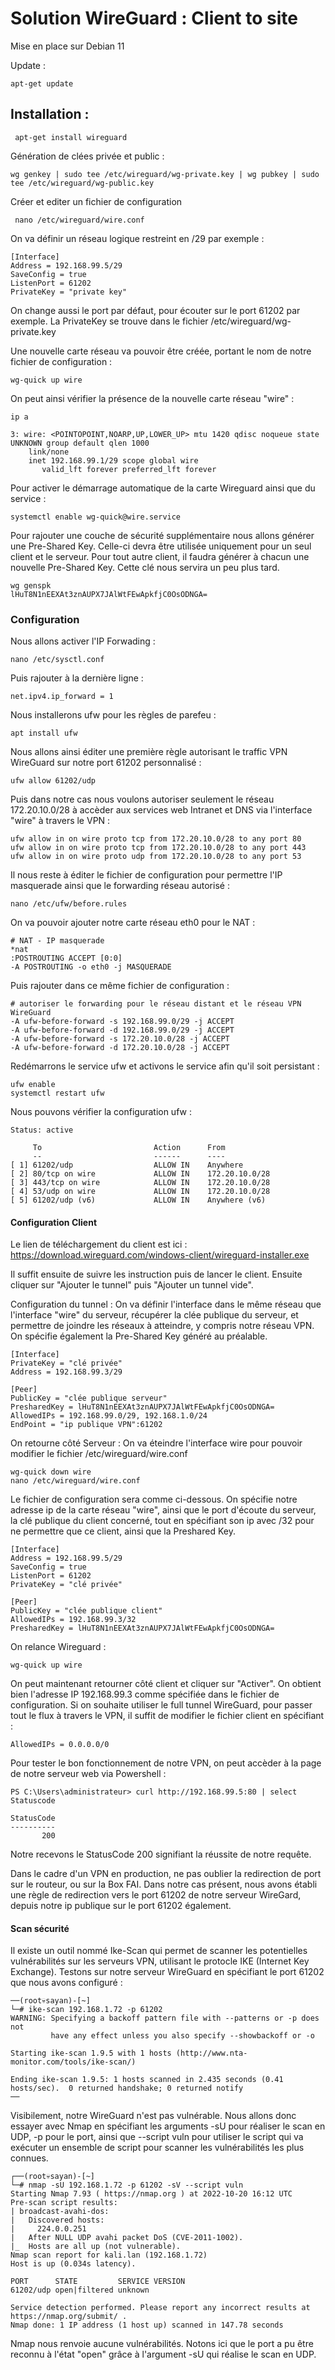 # **Solution WireGuard : Client to site**

Mise en place sur Debian 11

Update :
```
apt-get update
``` 
 ## Installation :

``` 
 apt-get install wireguard
``` 
Génération de clées privée et public :
```
wg genkey | sudo tee /etc/wireguard/wg-private.key | wg pubkey | sudo tee /etc/wireguard/wg-public.key
```

 Créer et editer un fichier de configuration

```
 nano /etc/wireguard/wire.conf
```

On va définir un réseau logique restreint en /29 par exemple :
```
[Interface]
Address = 192.168.99.5/29
SaveConfig = true
ListenPort = 61202
PrivateKey = "private key" 
```
On change aussi le port par défaut, pour écouter sur le port 61202 par exemple.
La PrivateKey se trouve dans le fichier /etc/wireguard/wg-private.key

Une nouvelle carte réseau va pouvoir être créée, portant le nom de notre fichier de configuration :
```
wg-quick up wire
```

On peut ainsi vérifier la présence de la nouvelle carte réseau "wire" : 
``` 
ip a
```
```
3: wire: <POINTOPOINT,NOARP,UP,LOWER_UP> mtu 1420 qdisc noqueue state UNKNOWN group default qlen 1000
    link/none 
    inet 192.168.99.1/29 scope global wire
       valid_lft forever preferred_lft forever
```
Pour activer le démarrage automatique de la carte Wireguard ainsi que du service : 
```
systemctl enable wg-quick@wire.service
```

Pour rajouter une couche de sécurité supplémentaire nous allons générer une Pre-Shared Key. Celle-ci devra être utilisée uniquement pour un seul client et le serveur. Pour tout autre client, il faudra générer à chacun une nouvelle Pre-Shared Key. Cette clé nous servira un peu plus tard.
```
wg genspk
lHuT8N1nEEXAt3znAUPX7JAlWtFEwApkfjC0OsODNGA=
```
### Configuration 
Nous allons activer l'IP Forwading : 
```
nano /etc/sysctl.conf
```
Puis rajouter à la dernière ligne : 
```
net.ipv4.ip_forward = 1
```

Nous installerons ufw pour les règles de parefeu : 
```
apt install ufw
```
Nous allons ainsi éditer une première règle autorisant le traffic VPN WireGuard sur notre port 61202 personnalisé : 
```
ufw allow 61202/udp
``` 
Puis dans notre cas nous voulons autoriser seulement le réseau 172.20.10.0/28 à accèder aux services web Intranet et DNS via l'interface "wire" à travers le VPN : 
``` 
ufw allow in on wire proto tcp from 172.20.10.0/28 to any port 80
ufw allow in on wire proto tcp from 172.20.10.0/28 to any port 443
ufw allow in on wire proto udp from 172.20.10.0/28 to any port 53
``` 
Il nous reste à éditer le fichier de configuration pour permettre l'IP masquerade ainsi que le forwarding réseau autorisé : 
``` 
nano /etc/ufw/before.rules
``` 
On va pouvoir ajouter notre carte réseau eth0 pour le NAT : 
``` 
# NAT - IP masquerade
*nat
:POSTROUTING ACCEPT [0:0]
-A POSTROUTING -o eth0 -j MASQUERADE
```
Puis rajouter dans ce même fichier de configuration : 
```
# autoriser le forwarding pour le réseau distant et le réseau VPN WireGuard
-A ufw-before-forward -s 192.168.99.0/29 -j ACCEPT
-A ufw-before-forward -d 192.168.99.0/29 -j ACCEPT
-A ufw-before-forward -s 172.20.10.0/28 -j ACCEPT
-A ufw-before-forward -d 172.20.10.0/28 -j ACCEPT
```
Redémarrons le service ufw et activons le service afin qu'il soit persistant : 
```
ufw enable
systemctl restart ufw
```

Nous pouvons vérifier la configuration ufw : 
``` 
Status: active

     To                         Action      From
     --                         ------      ----
[ 1] 61202/udp                  ALLOW IN    Anywhere                  
[ 2] 80/tcp on wire             ALLOW IN    172.20.10.0/28            
[ 3] 443/tcp on wire            ALLOW IN    172.20.10.0/28            
[ 4] 53/udp on wire             ALLOW IN    172.20.10.0/28            
[ 5] 61202/udp (v6)             ALLOW IN    Anywhere (v6)             
``` 

#### **Configuration Client** 

Le lien de téléchargement du client est ici : https://download.wireguard.com/windows-client/wireguard-installer.exe

Il suffit ensuite de suivre les instruction puis de lancer le client. Ensuite cliquer sur "Ajouter le tunnel" puis "Ajouter un tunnel vide".

Configuration du tunnel : 
On va définir l'interface dans le même réseau que l'interface "wire" du serveur, récupérer la clée publique du serveur, et permettre de joindre les réseaux à atteindre, y compris notre réseau VPN. On spécifie également la Pre-Shared Key généré au préalable.
```
[Interface]
PrivateKey = "clé privée"
Address = 192.168.99.3/29

[Peer]
PublicKey = "clée publique serveur"
PresharedKey = lHuT8N1nEEXAt3znAUPX7JAlWtFEwApkfjC0OsODNGA=
AllowedIPs = 192.168.99.0/29, 192.168.1.0/24
EndPoint = "ip publique VPN":61202 
```
On retourne côté Serveur :
On va éteindre l'interface wire pour pouvoir modifier le fichier /etc/wireguard/wire.conf
 ```
 wg-quick down wire
 nano /etc/wireguard/wire.conf
 ```
 Le fichier de configuration sera comme ci-dessous. On spécifie notre adresse ip de la carte réseau "wire", ainsi que le port d'écoute du serveur, la clé publique du client concerné, tout en spécifiant son ip avec /32 pour ne permettre que ce client, ainsi que la Preshared Key. 
 ```
 [Interface]
Address = 192.168.99.5/29
SaveConfig = true
ListenPort = 61202
PrivateKey = "clé privée"

[Peer]
PublicKey = "clée publique client"
AllowedIPs = 192.168.99.3/32
PresharedKey = lHuT8N1nEEXAt3znAUPX7JAlWtFEwApkfjC0OsODNGA=
```
On relance Wireguard : 
```
wg-quick up wire
```
On peut maintenant retourner côté client et cliquer sur "Activer".
On obtient bien l'adresse IP 192.168.99.3 comme spécifiée dans le fichier de configuration. 
Si on souhaite utiliser le full tunnel WireGuard, pour passer tout le flux à travers le VPN, il suffit de modifier le fichier client en spécifiant : 
```
AllowedIPs = 0.0.0.0/0
```
Pour tester le bon fonctionnement de notre VPN, on peut accèder à la page de notre serveur web via Powershell :
``` 
PS C:\Users\administrateur> curl http://192.168.99.5:80 | select Statuscode

StatusCode
----------
       200
```
Notre recevons le StatusCode 200 signifiant la réussite de notre requête.

Dans le cadre d'un VPN en production, ne pas oublier la redirection de port sur le routeur, ou sur la Box FAI.
Dans notre cas présent, nous avons établi une règle de redirection vers le port 61202 de notre serveur WireGard, depuis notre ip publique sur le port 61202 également. 


#### **Scan sécurité** 

Il existe un outil nommé Ike-Scan qui permet de scanner les potentielles vulnérabilités sur les serveurs VPN, utilisant le protocle IKE (Internet Key Exchange).
Testons sur notre serveur WireGuard en spécifiant le port 61202 que nous avons configuré : 
```
──(root💀sayan)-[~]
└─# ike-scan 192.168.1.72 -p 61202
WARNING: Specifying a backoff pattern file with --patterns or -p does not
         have any effect unless you also specify --showbackoff or -o

Starting ike-scan 1.9.5 with 1 hosts (http://www.nta-monitor.com/tools/ike-scan/)

Ending ike-scan 1.9.5: 1 hosts scanned in 2.435 seconds (0.41 hosts/sec).  0 returned handshake; 0 returned notify
──
```
Visibilement, notre WireGuard n'est pas vulnérable.
Nous allons donc essayer avec Nmap en spécifiant les arguments -sU pour réaliser le scan en UDP, -p pour le port, ainsi que --script vuln pour utiliser le script qui va exécuter un ensemble de script pour scanner les vulnérabilités les plus connues.
```
┌──(root💀sayan)-[~]
└─# nmap -sU 192.168.1.72 -p 61202 -sV --script vuln
Starting Nmap 7.93 ( https://nmap.org ) at 2022-10-20 16:12 UTC
Pre-scan script results:
| broadcast-avahi-dos: 
|   Discovered hosts:
|     224.0.0.251
|   After NULL UDP avahi packet DoS (CVE-2011-1002).
|_  Hosts are all up (not vulnerable).
Nmap scan report for kali.lan (192.168.1.72)
Host is up (0.034s latency).

PORT      STATE         SERVICE VERSION
61202/udp open|filtered unknown

Service detection performed. Please report any incorrect results at https://nmap.org/submit/ .
Nmap done: 1 IP address (1 host up) scanned in 147.78 seconds
```
Nmap nous renvoie aucune vulnérabilités. Notons ici que le port a pu être reconnu à l'état "open" grâce à l'argument -sU qui réalise le scan en UDP.  




